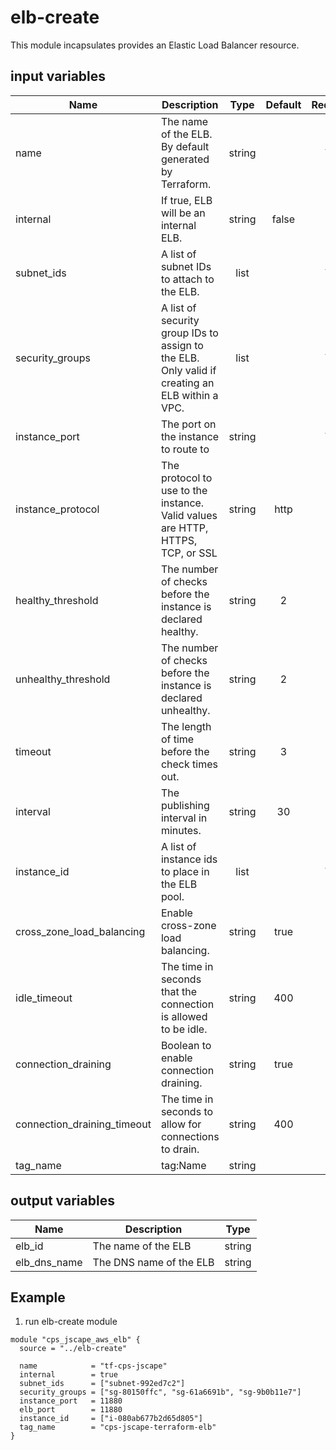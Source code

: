 # elb-create

This module incapsulates provides an Elastic Load Balancer resource.

## input variables

| Name | Description | Type | Default | Required |
|------|-------------|:----:|:-----:|:-----:|
|name|The name of the ELB. By default generated by Terraform.|string||Yes|
|internal|If true, ELB will be an internal ELB.|string|false|No|
|subnet_ids|A list of subnet IDs to attach to the ELB.|list||Yes|
|security_groups|A list of security group IDs to assign to the ELB. Only valid if creating an ELB within a VPC.|list||Yes|
|instance_port|The port on the instance to route to|string||Yes|
|instance_protocol|The protocol to use to the instance. Valid values are HTTP, HTTPS, TCP, or SSL|string|http|No|
|healthy_threshold|The number of checks before the instance is declared healthy.|string|2|No|
|unhealthy_threshold|The number of checks before the instance is declared unhealthy.|string|2|No|
|timeout|The length of time before the check times out.|string|3|No|
|interval|The publishing interval in minutes.|string|30|No|
|instance_id|A list of instance ids to place in the ELB pool.|list||Yes|
|cross_zone_load_balancing|Enable cross-zone load balancing.|string|true|No|
|idle_timeout|The time in seconds that the connection is allowed to be idle. |string|400|No|
|connection_draining|Boolean to enable connection draining.|string|true|No|
|connection_draining_timeout|The time in seconds to allow for connections to drain.|string|400|No|
|tag_name|tag:Name|string||No|

## output variables

| Name | Description | Type |
|------|-------------|:----:|
|elb_id|The name of the ELB|string|
|elb_dns_name|The DNS name of the ELB|string|


## Example ##

1. run elb-create module

``` hcl
module "cps_jscape_aws_elb" {
  source = "../elb-create"

  name            = "tf-cps-jscape"
  internal        = true
  subnet_ids      = ["subnet-992ed7c2"]
  security_groups = ["sg-80150ffc", "sg-61a6691b", "sg-9b0b11e7"]
  instance_port   = 11880
  elb_port        = 11880
  instance_id     = ["i-080ab677b2d65d805"]
  tag_name        = "cps-jscape-terraform-elb"
}
```